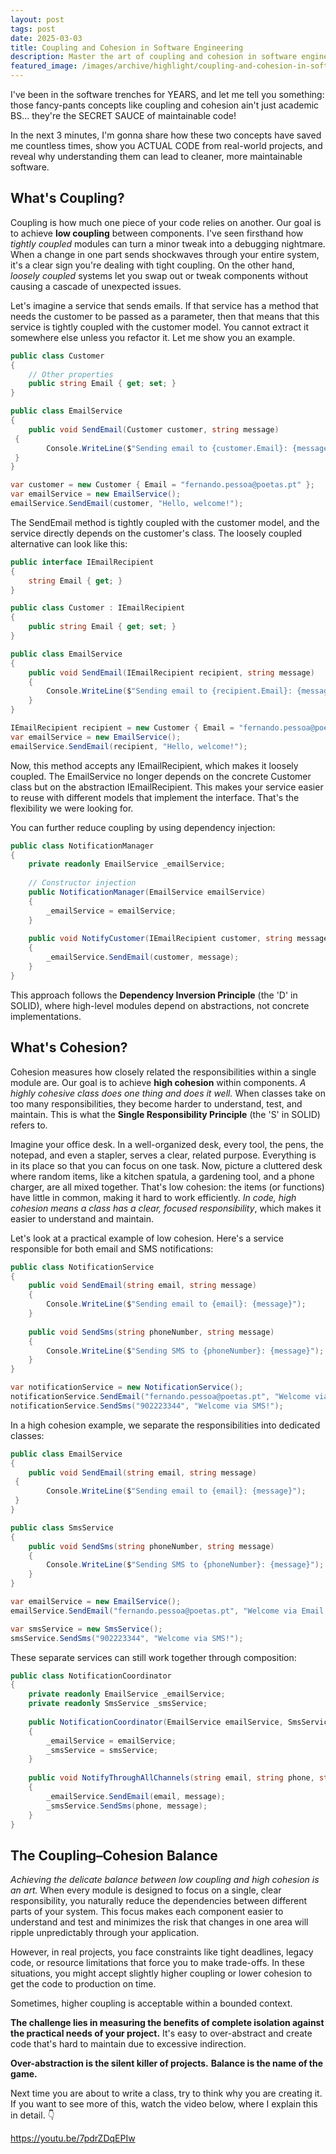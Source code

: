 ```yaml
---
layout: post
tags: post
date: 2025-03-03
title: Coupling and Cohesion in Software Engineering
description: Master the art of coupling and cohesion in software engineering. Learn practical code examples and techniques to write cleaner, more maintainable applications with real-world principles that improve code flexibility, testability, and long-term project success.
featured_image: /images/archive/highlight/coupling-and-cohesion-in-software-engineering.png
---
```


I've been in the software trenches for YEARS, and let me tell you something: those fancy-pants concepts like coupling and cohesion ain't just academic BS... they're the SECRET SAUCE of maintainable code!

In the next 3 minutes, I'm gonna share how these two concepts have saved me countless times, show you ACTUAL CODE from real-world projects, and reveal why understanding them can lead to cleaner, more maintainable software.

## What's Coupling?

Coupling is how much one piece of your code relies on another. Our goal is to achieve **low coupling** between components. I've seen firsthand how *tightly coupled* modules can turn a minor tweak into a debugging nightmare. When a change in one part sends shockwaves through your entire system, it's a clear sign you're dealing with tight coupling. On the other hand, *loosely coupled* systems let you swap out or tweak components without causing a cascade of unexpected issues.

Let's imagine a service that sends emails. If that service has a method that needs the customer to be passed as a parameter, then that means that this service is tightly coupled with the customer model. You cannot extract it somewhere else unless you refactor it. Let me show you an example.

```csharp
public class Customer
{
    // Other properties
    public string Email { get; set; }
}

public class EmailService
{
    public void SendEmail(Customer customer, string message)
 {
        Console.WriteLine($"Sending email to {customer.Email}: {message}");
 }
}

var customer = new Customer { Email = "fernando.pessoa@poetas.pt" };
var emailService = new EmailService();
emailService.SendEmail(customer, "Hello, welcome!");
```

The SendEmail method is tightly coupled with the customer model, and the service directly depends on the customer's class. The loosely coupled alternative can look like this:

```csharp
public interface IEmailRecipient
{
    string Email { get; }
}

public class Customer : IEmailRecipient
{
    public string Email { get; set; }
}

public class EmailService
{
    public void SendEmail(IEmailRecipient recipient, string message)
    {
        Console.WriteLine($"Sending email to {recipient.Email}: {message}");
    }
}

IEmailRecipient recipient = new Customer { Email = "fernando.pessoa@poetas.pt" };
var emailService = new EmailService();
emailService.SendEmail(recipient, "Hello, welcome!");
```

Now, this method accepts any IEmailRecipient, which makes it loosely coupled. The EmailService no longer depends on the concrete Customer class but on the abstraction IEmailRecipient. This makes your service easier to reuse with different models that implement the interface. That's the flexibility we were looking for.

You can further reduce coupling by using dependency injection:

```csharp
public class NotificationManager
{
    private readonly EmailService _emailService;
    
    // Constructor injection
    public NotificationManager(EmailService emailService)
    {
        _emailService = emailService;
    }
    
    public void NotifyCustomer(IEmailRecipient customer, string message)
    {
        _emailService.SendEmail(customer, message);
    }
}
```

This approach follows the **Dependency Inversion Principle** (the 'D' in SOLID), where high-level modules depend on abstractions, not concrete implementations.

## What's Cohesion?

Cohesion measures how closely related the responsibilities within a single module are. Our goal is to achieve **high cohesion** within components. *A highly cohesive class does one thing and does it well.* When classes take on too many responsibilities, they become harder to understand, test, and maintain. This is what the **Single Responsibility Principle** (the 'S' in SOLID) refers to.

Imagine your office desk. In a well-organized desk, every tool, the pens, the notepad, and even a stapler, serves a clear, related purpose. Everything is in its place so that you can focus on one task. Now, picture a cluttered desk where random items, like a kitchen spatula, a gardening tool, and a phone charger, are all mixed together. That's low cohesion: the items (or functions) have little in common, making it hard to work efficiently. *In code, high cohesion means a class has a clear, focused responsibility*, which makes it easier to understand and maintain.

Let's look at a practical example of low cohesion. Here's a service responsible for both email and SMS notifications:

```csharp
public class NotificationService
{
    public void SendEmail(string email, string message)
    {
        Console.WriteLine($"Sending email to {email}: {message}");
    }
    
    public void SendSms(string phoneNumber, string message)
    {
        Console.WriteLine($"Sending SMS to {phoneNumber}: {message}");
    }
}

var notificationService = new NotificationService();
notificationService.SendEmail("fernando.pessoa@poetas.pt", "Welcome via Email!");
notificationService.SendSms("902223344", "Welcome via SMS!");
```

In a high cohesion example, we separate the responsibilities into dedicated classes:

```csharp
public class EmailService
{
    public void SendEmail(string email, string message)
 {
        Console.WriteLine($"Sending email to {email}: {message}");
 }
}

public class SmsService
{
    public void SendSms(string phoneNumber, string message)
    {
        Console.WriteLine($"Sending SMS to {phoneNumber}: {message}");
    }
}

var emailService = new EmailService();
emailService.SendEmail("fernando.pessoa@poetas.pt", "Welcome via Email!");

var smsService = new SmsService();
smsService.SendSms("902223344", "Welcome via SMS!");
```

These separate services can still work together through composition:

```csharp
public class NotificationCoordinator
{
    private readonly EmailService _emailService;
    private readonly SmsService _smsService;
    
    public NotificationCoordinator(EmailService emailService, SmsService smsService)
    {
        _emailService = emailService;
        _smsService = smsService;
    }
    
    public void NotifyThroughAllChannels(string email, string phone, string message)
    {
        _emailService.SendEmail(email, message);
        _smsService.SendSms(phone, message);
    }
}
```

## The Coupling–Cohesion Balance

*Achieving the delicate balance between low coupling and high cohesion is an art.* When every module is designed to focus on a single, clear responsibility, you naturally reduce the dependencies between different parts of your system. This focus makes each component easier to understand and test and minimizes the risk that changes in one area will ripple unpredictably through your application.

However, in real projects, you face constraints like tight deadlines, legacy code, or resource limitations that force you to make trade-offs. In these situations, you might accept slightly higher coupling or lower cohesion to get the code to production on time. 

Sometimes, higher coupling is acceptable within a bounded context.

**The challenge lies in measuring the benefits of complete isolation against the practical needs of your project.** It's easy to over-abstract and create code that's hard to maintain due to excessive indirection.

**Over-abstraction is the silent killer of projects.**
**Balance is the name of the game.**


Next time you are about to write a class, try to think why you are creating it. If you want to see more of this, watch the video below, where I explain this in detail. 👇

https://youtu.be/7pdrZDqEPIw